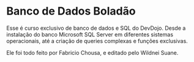 # Banco de Dados Boladão
Esse é curso exclusivo de banco de dados e SQL do DevDojo. 
Desde a instalação do banco Microsoft SQL Server em diferentes sistemas operacionais, até a criação de queries complexas e funções exclusivas. 

Ele foi todo feito por Fabricio Chousa, e editado pelo Wildnei Suane.
